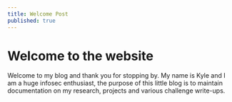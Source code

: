 ```yaml
---
title: Welcome Post
published: true
---
```


# [](#header-1)Welcome to the website

Welcome to my blog and thank you for stopping by. My name is Kyle and I am a huge infosec enthusiast, the purpose of this little blog is to maintain documentation on my research, projects and various challenge write-ups. 
